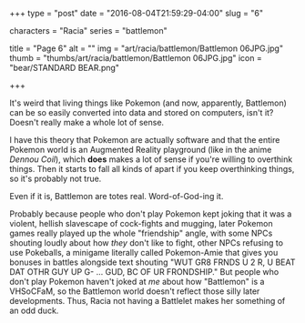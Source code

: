 +++
type = "post"
date = "2016-08-04T21:59:29-04:00"
slug = "6"

characters = "Racia"
series = "battlemon"

title = "Page 6"
alt = ""
img = "art/racia/battlemon/Battlemon 06JPG.jpg"
thumb = "thumbs/art/racia/battlemon/Battlemon 06JPG.jpg"
icon = "bear/STANDARD BEAR.png"

+++

It's weird that living things like Pokemon (and now, apparently, Battlemon) can be so easily converted into data and stored on computers, isn't it? Doesn't really make a whole lot of sense.

I have this theory that Pokemon are actually software and that the entire Pokemon world is an Augmented Reality playground (like in the anime <em>Dennou Coil</em>), which <b>does</b> makes a lot of sense if you're willing to overthink things. Then it starts to fall all kinds of apart if you keep overthinking things, so it's probably not true.

Even if it is, Battlemon are totes real. Word-of-God-ing it.

Probably because people who don't play Pokemon kept joking that it was a violent, hellish slavescape of cock-fights and mugging, later Pokemon games really played up the whole "friendship" angle, with some NPCs shouting loudly about how <em>they</em> don't like to fight, other NPCs refusing to use Pokeballs, a minigame literally called Pokemon-Amie that gives you bonuses in battles alongside text shouting "WUT GR8 FRNDS U 2 R, U BEAT DAT OTHR GUY UP G- ... GUD, BC OF UR FRONDSHIP." But people who don't play Pokemon haven't joked at <em>me</em> about how "Battlemon" is a VHSoCFaM, so the Battlemon world doesn't reflect those silly later developments. Thus, Racia not having a Battlelet makes her something of an odd duck.
